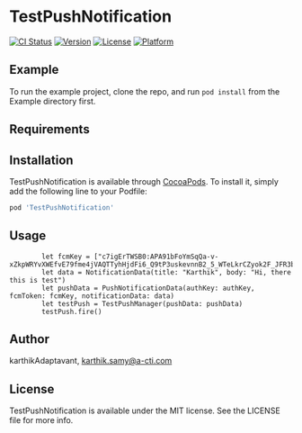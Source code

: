 # TestPushNotification

[![CI Status](https://img.shields.io/travis/karthikAdaptavant/TestPushNotification.svg?style=flat)](https://travis-ci.org/karthikAdaptavant/TestPushNotification)
[![Version](https://img.shields.io/cocoapods/v/TestPushNotification.svg?style=flat)](https://cocoapods.org/pods/TestPushNotification)
[![License](https://img.shields.io/cocoapods/l/TestPushNotification.svg?style=flat)](https://cocoapods.org/pods/TestPushNotification)
[![Platform](https://img.shields.io/cocoapods/p/TestPushNotification.svg?style=flat)](https://cocoapods.org/pods/TestPushNotification)

## Example

To run the example project, clone the repo, and run `pod install` from the Example directory first.

## Requirements

## Installation

TestPushNotification is available through [CocoaPods](https://cocoapods.org). To install
it, simply add the following line to your Podfile:

```ruby
pod 'TestPushNotification'
```

## Usage 
``` .   let authKey = "{your auth key goes here}"
        let fcmKey = ["c7igErTWSB0:APA91bFoYmSqQa-v-xZkpWRYvXWEfvE79fme4jVAQTTyhHjdFi6_Q9tP3uskevnnB2_5_WTeLkrCZyok2F_JFR3b2NgAoyEVCgwVWAgFcPZoRTZR5neaibqaTTgad4AyeOnew5sGEyHf"]
        let data = NotificationData(title: "Karthik", body: "Hi, there this is test")
        let pushData = PushNotificationData(authKey: authKey, fcmToken: fcmKey, notificationData: data)
        let testPush = TestPushManager(pushData: pushData)
        testPush.fire()
```
## Author

karthikAdaptavant, karthik.samy@a-cti.com

## License

TestPushNotification is available under the MIT license. See the LICENSE file for more info.
